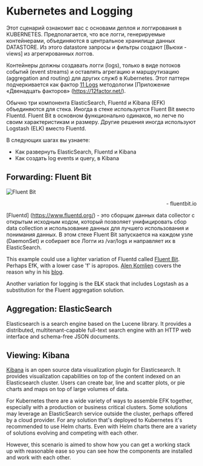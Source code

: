 # Kubernetes and Logging #

Этот сценарий ознакомит вас с основами деплоя и логгирования в KUBERNETES. 
Предполагается, что все логги, генерируемые контейнерами, объединяются в центральное хранилище данных DATASTORE. Из этого datastore запросы и фильтры создают [Вьюхи - views] из агрегированных логгов.

Контейнеры должны создавать логги (logs), только в виде потоков событий (event streams) и оставлять агрегацию и маршрутизацию (aggregation and routing) для других служб в Kubernetes. 
Этот паттерн подчеркивается как фактор [11 Logs](https://12factor.net/logs) методологии [Приложение «Двенадцать факторов» (https://12factor.net/).

Обычно три компонента ElasticSearch, Fluentd и Kibana (EFK) объединяются для стека. Иногда в стеке используется Fluent Bit вместо Fluentd. Fluent Bit в основном функционально одинаков, но легче по своим характеристикам и размеру. Другие решения иногда используют Logstash (ELK) вместо Fluentd.

В следующих шагах вы узнаете:

- Как развернуть ElasticSearch, Fluentd и Kibana
- Как создать log events и query, в Kibana

## Forwarding: Fluent Bit ##

![Fluent Bit](/kuber-ru/courses/elk/efk/assets/flb_002.png "fluent Bit")
<div style="text-align: right">- fluentbit.io</div>

[Fluentd] (https://www.fluentd.org/) - это сборщик данных data collector с открытым исходным кодом, который позволяет унифицировать сбор data collection и использование данных для лучшего использования и понимания данных. В этом стеке Fluent Bit запускается на каждом узле (DaemonSet) и собирает все Логги из /var/logs и направляет их в ElasticSearch.

This example could use a lighter variation of Fluentd called [Fluent Bit](https://fluentbit.io/). Perhaps EfK, with a lower case 'f' is apropos. [Alen Komljen](https://akomljen.com/) covers the reason why in his [blog](https://akomljen.com/get-kubernetes-logs-with-efk-stack-in-5-minutes/).

Another variation for logging is the E**L**K stack that includes Logstash as a substitution for the Fluent aggregation solution.

## Aggregation: ElasticSearch ##

Elasticsearch is a search engine based on the Lucene library. It provides a distributed, multitenant-capable full-text search engine with an HTTP web interface and schema-free JSON documents.

## Viewing: Kibana ##

[Kibana](https://www.elastic.co/products/kibana) is an open source data visualization plugin for Elasticsearch. It provides visualization capabilities on top of the content indexed on an Elasticsearch cluster. Users can create bar, line and scatter plots, or pie charts and maps on top of large volumes of data.

For Kubernetes there are a wide variety of ways to assemble EFK together, especially with a production or business critical clusters. Some solutions may leverage an ElasticSearch service outside the cluster, perhaps offered by a cloud provider. For any solution that's deployed to Kubernetes it's recommended to use Helm charts. Even with Helm charts there are a variety of solutions evolving and competing with each other.

However, this scenario is aimed to show how you can get a working stack up with reasonable ease so you can see how the components are installed and work with each other.
